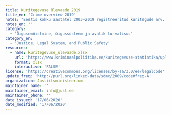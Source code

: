 ```yaml
---
title: Kuritegevuse ülevaade 2019
title_en: 'Crime overview 2019'
notes: "Eestis kokku aastatel 2003–2019 registreeritud kuritegude arv. \r\nMaakondades aastatel 2018 ja 2019 registreeritud kuritegude arv. \r\nKuriteoohvrite osakaal ja turvatunne ohvriuuringute andmetel aastatel 2010–2019."
notes_en: ''
category:
  - 'Õigusemõistmine, õigussüsteem ja avalik turvalisus'
category_en:
  - 'Justice, Legal System, and Public Safety'
resources:
  - name: kuritegevuse_ulevaade.xlsx
    url: 'https://www.kriminaalpoliitika.ee/kuritegevuse-statistika/uploads/kuritegevuse_ulevaade.xlsx'
    format: xlsx
    interactive: 'FALSE'
license: 'https://creativecommons.org/licenses/by-sa/3.0/ee/legalcode'
update_freq: 'http://purl.org/linked-data/sdmx/2009/code#freq-A'
organization: Justiitsministeerium
maintainer_name: ''
maintainer_email: info@just.ee
maintainer_phone: ''
date_issued: '17/06/2020'
date_modified: '17/06/2020'
---
```

